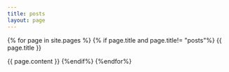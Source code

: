 ```yaml
---
title: posts
layout: page
---
```


{% for page in site.pages %}
{% if page.title and page.title!= "posts"%}
{{ page.title }}

{{ page.content }}
{%endif%}
{%endfor%}

